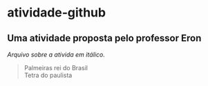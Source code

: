 # atividade-github
## Uma atividade proposta pelo professor Eron

*Arquivo sobre a ativida em itálico.*

> Palmeiras rei do Brasil <br/>
> Tetra do paulista
